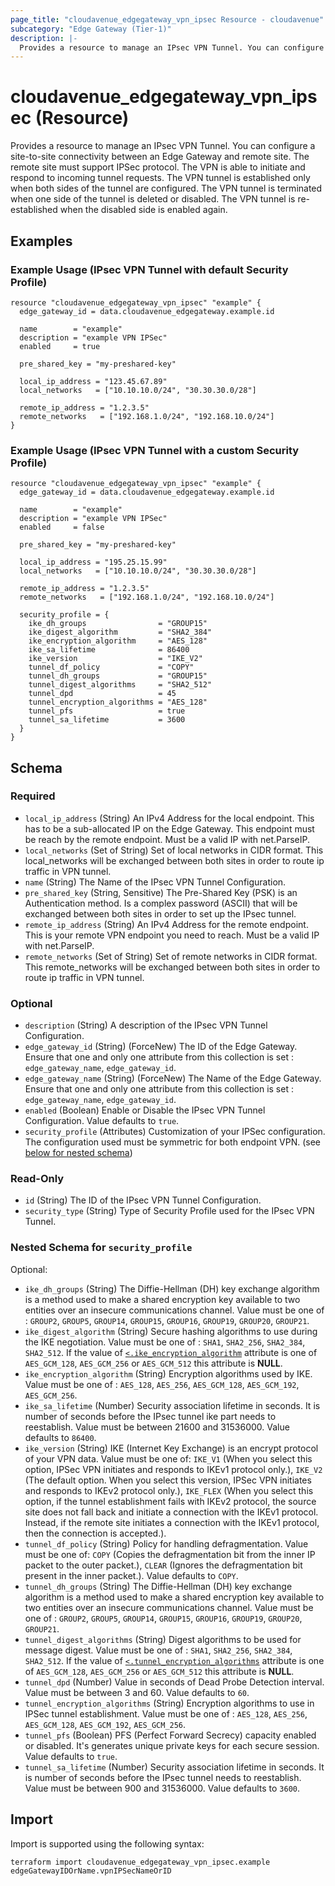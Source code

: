 ```yaml
---
page_title: "cloudavenue_edgegateway_vpn_ipsec Resource - cloudavenue"
subcategory: "Edge Gateway (Tier-1)"
description: |-
  Provides a resource to manage an IPsec VPN Tunnel. You can configure a site-to-site connectivity between an Edge Gateway and remote site. The remote site must support IPSec protocol. The VPN is able to initiate and respond to incoming tunnel requests. The VPN tunnel is established only when both sides of the tunnel are configured. The VPN tunnel is terminated when one side of the tunnel is deleted or disabled. The VPN tunnel is re-established when the disabled side is enabled again.
---
```


# cloudavenue_edgegateway_vpn_ipsec (Resource)

Provides a resource to manage an IPsec VPN Tunnel. You can configure a site-to-site connectivity between an Edge Gateway and remote site. The remote site must support IPSec protocol. The VPN is able to initiate and respond to incoming tunnel requests. The VPN tunnel is established only when both sides of the tunnel are configured. The VPN tunnel is terminated when one side of the tunnel is deleted or disabled. The VPN tunnel is re-established when the disabled side is enabled again.

## Examples
### Example Usage (IPsec VPN Tunnel with default Security Profile)
```hcl
resource "cloudavenue_edgegateway_vpn_ipsec" "example" {
  edge_gateway_id = data.cloudavenue_edgegateway.example.id

  name        = "example"
  description = "example VPN IPSec"
  enabled     = true

  pre_shared_key = "my-preshared-key"

  local_ip_address = "123.45.67.89"
  local_networks   = ["10.10.10.0/24", "30.30.30.0/28"]

  remote_ip_address = "1.2.3.5"
  remote_networks   = ["192.168.1.0/24", "192.168.10.0/24"]
}
```

### Example Usage (IPsec VPN Tunnel with a custom Security Profile)
```hcl
resource "cloudavenue_edgegateway_vpn_ipsec" "example" {
  edge_gateway_id = data.cloudavenue_edgegateway.example.id

  name        = "example"
  description = "example VPN IPSec"
  enabled     = false

  pre_shared_key = "my-preshared-key"

  local_ip_address = "195.25.15.99"
  local_networks   = ["10.10.10.0/24", "30.30.30.0/28"]

  remote_ip_address = "1.2.3.5"
  remote_networks   = ["192.168.1.0/24", "192.168.10.0/24"]

  security_profile = {
    ike_dh_groups                = "GROUP15"
    ike_digest_algorithm         = "SHA2_384"
    ike_encryption_algorithm     = "AES_128"
    ike_sa_lifetime              = 86400
    ike_version                  = "IKE_V2"
    tunnel_df_policy             = "COPY"
    tunnel_dh_groups             = "GROUP15"
    tunnel_digest_algorithms     = "SHA2_512"
    tunnel_dpd                   = 45
    tunnel_encryption_algorithms = "AES_128"
    tunnel_pfs                   = true
    tunnel_sa_lifetime           = 3600
  }
}
```


<!-- schema generated by tfplugindocs -->
## Schema

### Required

- `local_ip_address` (String) An IPv4 Address for the local endpoint. This has to be a sub-allocated IP on the Edge Gateway. This endpoint must be reach by the remote endpoint. Must be a valid IP with net.ParseIP.
- `local_networks` (Set of String) Set of local networks in CIDR format. This local_networks will be exchanged between both sites in order to route ip traffic in VPN tunnel.
- `name` (String) The Name of the IPsec VPN Tunnel Configuration.
- `pre_shared_key` (String, Sensitive) The Pre-Shared Key (PSK) is an Authentication method. Is a complex password (ASCII) that will be exchanged between both sites in order to set up the IPsec tunnel.
- `remote_ip_address` (String) An IPv4 Address for the remote endpoint. This is your remote VPN endpoint you need to reach. Must be a valid IP with net.ParseIP.
- `remote_networks` (Set of String) Set of remote networks in CIDR format. This remote_networks will be exchanged between both sites in order to route ip traffic in VPN tunnel.

### Optional

- `description` (String) A description of the IPsec VPN Tunnel Configuration.
- `edge_gateway_id` (String) (ForceNew) The ID of the Edge Gateway. Ensure that one and only one attribute from this collection is set : `edge_gateway_name`, `edge_gateway_id`.
- `edge_gateway_name` (String) (ForceNew) The Name of the Edge Gateway. Ensure that one and only one attribute from this collection is set : `edge_gateway_name`, `edge_gateway_id`.
- `enabled` (Boolean) Enable or Disable the IPsec VPN Tunnel Configuration. Value defaults to `true`.
- `security_profile` (Attributes) Customization of your IPSec configuration. The configuration used must be symmetric for both endpoint VPN. (see [below for nested schema](#nestedatt--security_profile))

### Read-Only

- `id` (String) The ID of the IPsec VPN Tunnel Configuration.
- `security_type` (String) Type of Security Profile used for the IPsec VPN Tunnel.

<a id="nestedatt--security_profile"></a>
### Nested Schema for `security_profile`

Optional:

- `ike_dh_groups` (String) The Diffie-Hellman (DH) key exchange algorithm is a method used to make a shared encryption key available to two entities over an insecure communications channel. Value must be one of : `GROUP2`, `GROUP5`, `GROUP14`, `GROUP15`, `GROUP16`, `GROUP19`, `GROUP20`, `GROUP21`.
- `ike_digest_algorithm` (String) Secure hashing algorithms to use during the IKE negotiation. Value must be one of : `SHA1`, `SHA2_256`, `SHA2_384`, `SHA2_512`. If the value of [`<.ike_encryption_algorithm`](#<.ike_encryption_algorithm) attribute is one of `AES_GCM_128`, `AES_GCM_256` or `AES_GCM_512` this attribute is **NULL**.
- `ike_encryption_algorithm` (String) Encryption algorithms used by IKE. Value must be one of : `AES_128`, `AES_256`, `AES_GCM_128`, `AES_GCM_192`, `AES_GCM_256`.
- `ike_sa_lifetime` (Number) Security association lifetime in seconds. It is number of seconds before the IPsec tunnel ike part needs to reestablish. Value must be between 21600 and 31536000. Value defaults to `86400`.
- `ike_version` (String) IKE (Internet Key Exchange) is an encrypt protocol of your VPN data. Value must be one of: `IKE_V1` (When you select this option, IPSec VPN initiates and responds to IKEv1 protocol only.), `IKE_V2` (The default option. When you select this version, IPSec VPN initiates and responds to IKEv2 protocol only.), `IKE_FLEX` (When you select this option, if the tunnel establishment fails with IKEv2 protocol, the source site does not fall back and initiate a connection with the IKEv1 protocol. Instead, if the remote site initiates a connection with the IKEv1 protocol, then the connection is accepted.).
- `tunnel_df_policy` (String) Policy for handling defragmentation. Value must be one of: `COPY` (Copies the defragmentation bit from the inner IP packet to the outer packet.), `CLEAR` (Ignores the defragmentation bit present in the inner packet.). Value defaults to `COPY`.
- `tunnel_dh_groups` (String) The Diffie-Hellman (DH) key exchange algorithm is a method used to make a shared encryption key available to two entities over an insecure communications channel. Value must be one of : `GROUP2`, `GROUP5`, `GROUP14`, `GROUP15`, `GROUP16`, `GROUP19`, `GROUP20`, `GROUP21`.
- `tunnel_digest_algorithms` (String) Digest algorithms to be used for message digest. Value must be one of : `SHA1`, `SHA2_256`, `SHA2_384`, `SHA2_512`. If the value of [`<.tunnel_encryption_algorithms`](#<.tunnel_encryption_algorithms) attribute is one of `AES_GCM_128`, `AES_GCM_256` or `AES_GCM_512` this attribute is **NULL**.
- `tunnel_dpd` (Number) Value in seconds of Dead Probe Detection interval. Value must be between 3 and 60. Value defaults to `60`.
- `tunnel_encryption_algorithms` (String) Encryption algorithms to use in IPSec tunnel establishment. Value must be one of : `AES_128`, `AES_256`, `AES_GCM_128`, `AES_GCM_192`, `AES_GCM_256`.
- `tunnel_pfs` (Boolean) PFS (Perfect Forward Secrecy) capacity enabled or disabled. It's generates unique private keys for each secure session. Value defaults to `true`.
- `tunnel_sa_lifetime` (Number) Security association lifetime in seconds. It is number of seconds before the IPsec tunnel needs to reestablish. Value must be between 900 and 31536000. Value defaults to `3600`.

## Import

Import is supported using the following syntax:
```shell
terraform import cloudavenue_edgegateway_vpn_ipsec.example edgeGatewayIDOrName.vpnIPSecNameOrID
```